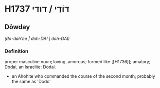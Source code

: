 # H1737 דּוֹדַי / דודי

## Dôwday

_(do-dah'ee | doh-DAI | doh-DAI)_

### Definition

proper masculine noun; loving, amorous; formed like [[H1736]]; amatory; Dodai, an Israelite; Dodai.

- an Ahohite who commanded the course of the second month; probably the same as 'Dodo'
